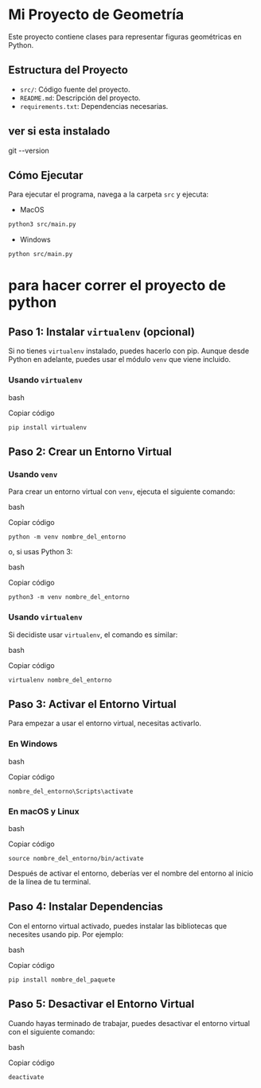 # Mi Proyecto de Geometría

Este proyecto contiene clases para representar figuras geométricas en Python.

## Estructura del Proyecto

- `src/`: Código fuente del proyecto.
- `README.md`: Descripción del proyecto.
- `requirements.txt`: Dependencias necesarias.


## ver si esta instalado
 
 git --version

## Cómo Ejecutar

Para ejecutar el programa, navega a la carpeta `src` y ejecuta:

- MacOS

```bash
python3 src/main.py
```
- Windows
```
python src/main.py
```
# para hacer correr  el proyecto de python
 

## Paso 1: Instalar `virtualenv` (opcional)

Si no tienes `virtualenv` instalado, puedes hacerlo con pip. Aunque desde Python  en adelante, puedes usar el módulo `venv` que viene incluido.

### Usando `virtualenv`

bash

Copiar código

`pip install virtualenv` 

## Paso 2: Crear un Entorno Virtual

### Usando `venv`

Para crear un entorno virtual con `venv`, ejecuta el siguiente comando:

bash

Copiar código

`python -m venv nombre_del_entorno` 

o, si usas Python 3:

bash

Copiar código

`python3 -m venv nombre_del_entorno` 

### Usando `virtualenv`

Si decidiste usar `virtualenv`, el comando es similar:

bash

Copiar código

`virtualenv nombre_del_entorno` 

## Paso 3: Activar el Entorno Virtual

Para empezar a usar el entorno virtual, necesitas activarlo.

### En Windows

bash

Copiar código

`nombre_del_entorno\Scripts\activate` 

### En macOS y Linux

bash

Copiar código

`source nombre_del_entorno/bin/activate` 

Después de activar el entorno, deberías ver el nombre del entorno al inicio de la línea de tu terminal.

## Paso 4: Instalar Dependencias

Con el entorno virtual activado, puedes instalar las bibliotecas que necesites usando pip. Por ejemplo:

bash

Copiar código

`pip install nombre_del_paquete` 

## Paso 5: Desactivar el Entorno Virtual

Cuando hayas terminado de trabajar, puedes desactivar el entorno virtual con el siguiente comando:

bash

Copiar código

`deactivate` 